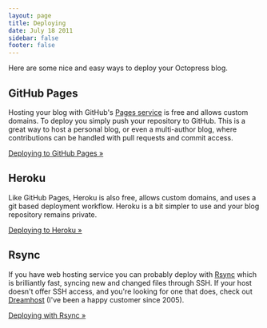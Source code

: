```yaml
---
layout: page
title: Deploying
date: July 18 2011
sidebar: false
footer: false
---
```


Here are some nice and easy ways to deploy your Octopress blog.

## GitHub Pages
Hosting your blog with GitHub's [Pages service](http://pages.github.com) is free and allows custom domains. To deploy you simply push your repository to GitHub.
This is a great way to host a personal blog, or even a multi-author blog, where contributions can be handled with pull requests and commit access.

[Deploying to GitHub Pages &raquo;](/docs/deploying/github)

## Heroku
Like GitHub Pages, Heroku is also free, allows custom domains, and uses a git based deployment workflow. Heroku is a bit simpler to use and your blog repository remains private.

[Deploying to Heroku &raquo;](/docs/deploying/heroku)

## Rsync
If you have web hosting service you can probably deploy with [Rsync](http://en.wikipedia.org/wiki/Rsync) which is brilliantly fast, syncing new and changed files through SSH.
If your host doesn't offer SSH access, and you're looking for one that does, check out [Dreamhost](http://www.dreamhost.com/r.cgi?109007) (I've been a happy customer since 2005).

[Deploying with Rsync &raquo;](/docs/deploying/rsync)
